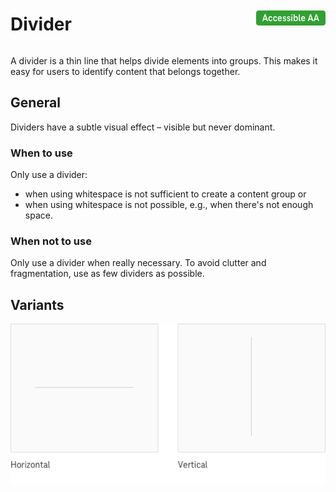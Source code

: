 <div style="display: inline-flex; align-items: center; justify-content: space-between; width: 100%;">
    <h1>Divider</h1>
    <img src="assets/aa.png" alt="Accessible AA" />
</div>

A divider is a thin line that helps divide elements into groups. This makes it easy for users to identify content that belongs together.

## General

Dividers have a subtle visual effect – visible but never dominant.

### When to use

Only use a divider:

- when using whitespace is not sufficient to create a content group or
- when using whitespace is not possible, e.g., when there's not enough space.

### When not to use

Only use a divider when really necessary. To avoid clutter and fragmentation, use as few dividers as possible.

## Variants

![Image Name](./img/divider.png)
